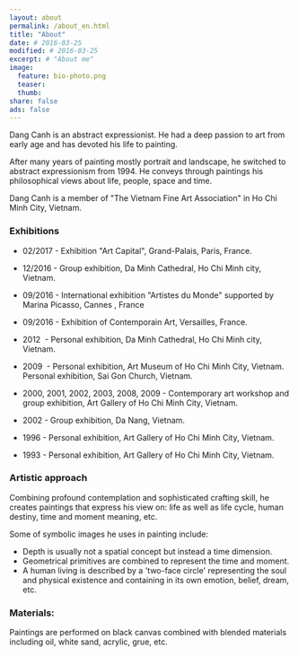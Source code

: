 ```yaml
---
layout: about
permalink: /about_en.html
title: "About"
date: # 2016-03-25
modified: # 2016-03-25
excerpt: # "About me"
image:
  feature: bio-photo.png
  teaser:
  thumb:
share: false
ads: false
---
```


Dang Canh is an abstract expressionist. He had a deep passion to art from early age and has devoted his life to painting.

After many years of painting mostly portrait and landscape, he switched to abstract expressionism from 1994. He conveys through paintings his philosophical views about life, people, space and time.

Dang Canh is a member of "The Vietnam Fine Art Association" in Ho Chi Minh City, Vietnam.

### Exhibitions
- 02/2017 -
Exhibition "Art Capital", Grand-Palais, Paris, France.

- 12/2016 -
Group exhibition, Da Minh Cathedral, Ho Chi Minh city, Vietnam.

- 09/2016 -
International exhibition "Artistes du Monde" supported by Marina Picasso, Cannes , France

- 09/2016 -
Exhibition of Contemporain Art, Versailles, France.

-	2012  -
Personal exhibition, Da Minh Cathedral, Ho Chi Minh city, Vietnam.

-	2009  -
Personal exhibition, Art Museum of Ho Chi Minh City, Vietnam.
Personal exhibition, Sai Gon Church, Vietnam.

-	2000, 2001, 2002, 2003, 2008, 2009 -
Contemporary art workshop and group exhibition, Art Gallery of Ho Chi Minh City, Vietnam.

-	2002 -
Group exhibition, Da Nang, Vietnam.

-	1996 -
Personal exhibition, Art Gallery of Ho Chi Minh City, Vietnam.

-	1993 -
Personal exhibition, Art Gallery of Ho Chi Minh City, Vietnam.

### Artistic approach

Combining profound contemplation and sophisticated crafting skill, he creates paintings that express his view on: life as well as life cycle, human destiny, time and moment meaning, etc.

Some of symbolic images he uses in painting include:
- Depth is usually not a spatial concept but instead a time dimension.
- Geometrical primitives are combined to represent the time and moment.
- A human living is described by a 'two-face circle' representing the soul and physical existence and containing in its own emotion, belief, dream, etc.

### Materials: 

Paintings are performed on black canvas combined with blended materials including oil, white sand, acrylic, grue, etc.
